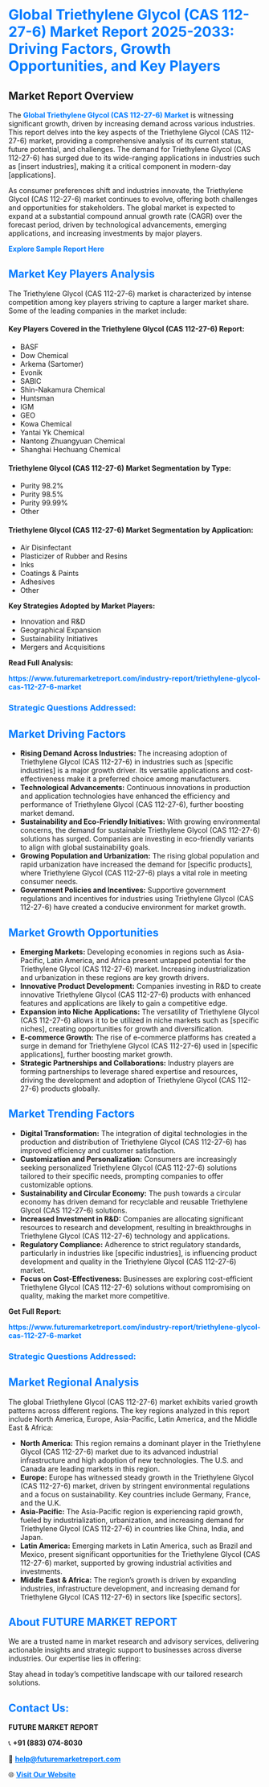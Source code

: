 <h1 style="color: #007BFF;">Global Triethylene Glycol (CAS 112-27-6) Market Report 2025-2033: Driving Factors, Growth Opportunities, and Key Players</h1>

<section id="overview">
<h2>Market Report Overview</h2>
<p>The <a href="https://www.futuremarketreport.com/industry-report/triethylene-glycol-cas-112-27-6-market" style="color: #007BFF; text-decoration: none;"><strong>Global Triethylene Glycol (CAS 112-27-6) Market</strong></a> is witnessing significant growth, driven by increasing demand across various industries. This report delves into the key aspects of the Triethylene Glycol (CAS 112-27-6) market, providing a comprehensive analysis of its current status, future potential, and challenges. The demand for Triethylene Glycol (CAS 112-27-6) has surged due to its wide-ranging applications in industries such as [insert industries], making it a critical component in modern-day [applications].</p>
<p>As consumer preferences shift and industries innovate, the Triethylene Glycol (CAS 112-27-6) market continues to evolve, offering both challenges and opportunities for stakeholders. The global market is expected to expand at a substantial compound annual growth rate (CAGR) over the forecast period, driven by technological advancements, emerging applications, and increasing investments by major players.</p>
</section>

<section id="overview">
<p><a href="https://www.futuremarketreport.com/request-sample/reportId=89537" style="color: #007BFF; text-decoration: none;"><strong>Explore Sample Report Here</strong></a></p>
</section>

<section id="key-players">
<h2 style="color: #007BFF;">Market Key Players Analysis</h2>
<p>The Triethylene Glycol (CAS 112-27-6) market is characterized by intense competition among key players striving to capture a larger market share. Some of the leading companies in the market include:</p>
<h4>Key Players Covered in the Triethylene Glycol (CAS 112-27-6) Report:</h4>
<ul><li>BASF</li><li>Dow Chemical</li><li>Arkema (Sartomer)</li><li>Evonik</li><li>SABIC</li><li>Shin-Nakamura Chemical</li><li>Huntsman</li><li>IGM</li><li>GEO</li><li>Kowa Chemical</li><li>Yantai Yk Chemical</li><li>Nantong Zhuangyuan Chemical</li><li>Shanghai Hechuang Chemical</li></ul>
<h4>Triethylene Glycol (CAS 112-27-6) Market Segmentation by Type:</h4>
<ul><li>Purity 98.2%</li><li>Purity 98.5%</li><li>Purity 99.99%</li><li>Other</li></ul>

<h4>Triethylene Glycol (CAS 112-27-6) Market Segmentation by Application:</h4>
<ul><li>Air Disinfectant</li><li>Plasticizer of Rubber and Resins</li><li>Inks</li><li>Coatings &amp; Paints</li><li>Adhesives</li><li>Other</li></ul>
<p><strong>Key Strategies Adopted by Market Players:</strong></p>
<ul>
<li>Innovation and R&D</li>
<li>Geographical Expansion</li>
<li>Sustainability Initiatives</li>
<li>Mergers and Acquisitions</li>
</ul>
</section>

<section>
<p><strong>Read Full Analysis: </strong></p><a href="https://www.futuremarketreport.com/industry-report/triethylene-glycol-cas-112-27-6-market" style="color: #007BFF; text-decoration: none;"><strong>https://www.futuremarketreport.com/industry-report/triethylene-glycol-cas-112-27-6-market</strong></a>
<h3 style="color: #007BFF;">Strategic Questions Addressed:</h3>
</section>

<section id="driving-factors">
<h2 style="color: #007BFF;">Market Driving Factors</h2>
<ul>
<li><strong>Rising Demand Across Industries:</strong> The increasing adoption of Triethylene Glycol (CAS 112-27-6) in industries such as [specific industries] is a major growth driver. Its versatile applications and cost-effectiveness make it a preferred choice among manufacturers.</li>
<li><strong>Technological Advancements:</strong> Continuous innovations in production and application technologies have enhanced the efficiency and performance of Triethylene Glycol (CAS 112-27-6), further boosting market demand.</li>
<li><strong>Sustainability and Eco-Friendly Initiatives:</strong> With growing environmental concerns, the demand for sustainable Triethylene Glycol (CAS 112-27-6) solutions has surged. Companies are investing in eco-friendly variants to align with global sustainability goals.</li>
<li><strong>Growing Population and Urbanization:</strong> The rising global population and rapid urbanization have increased the demand for [specific products], where Triethylene Glycol (CAS 112-27-6) plays a vital role in meeting consumer needs.</li>
<li><strong>Government Policies and Incentives:</strong> Supportive government regulations and incentives for industries using Triethylene Glycol (CAS 112-27-6) have created a conducive environment for market growth.</li>
</ul>
</section>

<section id="growth-opportunities">
<h2 style="color: #007BFF;">Market Growth Opportunities</h2>
<ul>
<li><strong>Emerging Markets:</strong> Developing economies in regions such as Asia-Pacific, Latin America, and Africa present untapped potential for the Triethylene Glycol (CAS 112-27-6) market. Increasing industrialization and urbanization in these regions are key growth drivers.</li>
<li><strong>Innovative Product Development:</strong> Companies investing in R&D to create innovative Triethylene Glycol (CAS 112-27-6) products with enhanced features and applications are likely to gain a competitive edge.</li>
<li><strong>Expansion into Niche Applications:</strong> The versatility of Triethylene Glycol (CAS 112-27-6) allows it to be utilized in niche markets such as [specific niches], creating opportunities for growth and diversification.</li>
<li><strong>E-commerce Growth:</strong> The rise of e-commerce platforms has created a surge in demand for Triethylene Glycol (CAS 112-27-6) used in [specific applications], further boosting market growth.</li>
<li><strong>Strategic Partnerships and Collaborations:</strong> Industry players are forming partnerships to leverage shared expertise and resources, driving the development and adoption of Triethylene Glycol (CAS 112-27-6) products globally.</li>
</ul>
</section>

<section id="trending-factors">
<h2 style="color: #007BFF;">Market Trending Factors</h2>
<ul>
<li><strong>Digital Transformation:</strong> The integration of digital technologies in the production and distribution of Triethylene Glycol (CAS 112-27-6) has improved efficiency and customer satisfaction.</li>
<li><strong>Customization and Personalization:</strong> Consumers are increasingly seeking personalized Triethylene Glycol (CAS 112-27-6) solutions tailored to their specific needs, prompting companies to offer customizable options.</li>
<li><strong>Sustainability and Circular Economy:</strong> The push towards a circular economy has driven demand for recyclable and reusable Triethylene Glycol (CAS 112-27-6) solutions.</li>
<li><strong>Increased Investment in R&D:</strong> Companies are allocating significant resources to research and development, resulting in breakthroughs in Triethylene Glycol (CAS 112-27-6) technology and applications.</li>
<li><strong>Regulatory Compliance:</strong> Adherence to strict regulatory standards, particularly in industries like [specific industries], is influencing product development and quality in the Triethylene Glycol (CAS 112-27-6) market.</li>
<li><strong>Focus on Cost-Effectiveness:</strong> Businesses are exploring cost-efficient Triethylene Glycol (CAS 112-27-6) solutions without compromising on quality, making the market more competitive.</li>
</ul>
</section>

<section>
<p><strong>Get Full Report: </strong></p><a href="https://www.futuremarketreport.com/industry-report/triethylene-glycol-cas-112-27-6-market" style="color: #007BFF; text-decoration: none;"><strong>https://www.futuremarketreport.com/industry-report/triethylene-glycol-cas-112-27-6-market</strong></a>
<h3 style="color: #007BFF;">Strategic Questions Addressed:</h3>
</section>


<section id="regional-analysis">
<h2 style="color: #007BFF;">Market Regional Analysis</h2>
<p>The global Triethylene Glycol (CAS 112-27-6) market exhibits varied growth patterns across different regions. The key regions analyzed in this report include North America, Europe, Asia-Pacific, Latin America, and the Middle East & Africa:</p>
<ul>
<li><strong>North America:</strong> This region remains a dominant player in the Triethylene Glycol (CAS 112-27-6) market due to its advanced industrial infrastructure and high adoption of new technologies. The U.S. and Canada are leading markets in this region.</li>
<li><strong>Europe:</strong> Europe has witnessed steady growth in the Triethylene Glycol (CAS 112-27-6) market, driven by stringent environmental regulations and a focus on sustainability. Key countries include Germany, France, and the U.K.</li>
<li><strong>Asia-Pacific:</strong> The Asia-Pacific region is experiencing rapid growth, fueled by industrialization, urbanization, and increasing demand for Triethylene Glycol (CAS 112-27-6) in countries like China, India, and Japan.</li>
<li><strong>Latin America:</strong> Emerging markets in Latin America, such as Brazil and Mexico, present significant opportunities for the Triethylene Glycol (CAS 112-27-6) market, supported by growing industrial activities and investments.</li>
<li><strong>Middle East & Africa:</strong> The region’s growth is driven by expanding industries, infrastructure development, and increasing demand for Triethylene Glycol (CAS 112-27-6) in sectors like [specific sectors].</li>
</ul>
</section>

<footer>
<h2 style="color: #007BFF;">About FUTURE MARKET REPORT</h2>
<p>We are a trusted name in market research and advisory services, delivering actionable insights and strategic support to businesses across diverse industries. Our expertise lies in offering:</p>

<p>Stay ahead in today’s competitive landscape with our tailored research solutions.</p>

<h2 style="color: #007BFF;">Contact Us:</h2>
<p><strong>FUTURE MARKET REPORT</strong></p>
<p>📞 <strong>+91 (883) 074-8030</strong></p>
<p>📧 <strong><a href="mailto:help@futuremarketreport.com" style="color: #007BFF;">help@futuremarketreport.com</a></strong></p>
<p>🌐 <strong><a href="https://www.futuremarketreport.com/" style="color: #007BFF;">Visit Our Website</a></strong></p>
</footer>